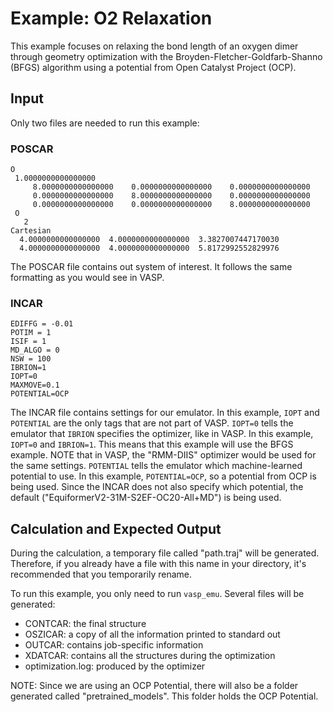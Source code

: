 # Example: O2 Relaxation

This example focuses on relaxing the bond length of an oxygen dimer through geometry optimization with the Broyden-Fletcher-Goldfarb-Shanno (BFGS) algorithm using a potential from Open Catalyst Project (OCP).

## Input

Only two files are needed to run this example:

### POSCAR

```Text
O 
 1.0000000000000000
     8.0000000000000000    0.0000000000000000    0.0000000000000000
     0.0000000000000000    8.0000000000000000    0.0000000000000000
     0.0000000000000000    0.0000000000000000    8.0000000000000000
 O  
   2
Cartesian
  4.0000000000000000  4.0000000000000000  3.3827007447170030
  4.0000000000000000  4.0000000000000000  5.8172992552829976
```

The POSCAR file contains out system of interest. It follows the same formatting as you would see in VASP.

### INCAR

```Text
EDIFFG = -0.01
POTIM = 1
ISIF = 1
MD_ALGO = 0
NSW = 100
IBRION=1
IOPT=0
MAXMOVE=0.1
POTENTIAL=OCP
```

The INCAR file contains settings for our emulator. In this example, `IOPT` and `POTENTIAL` are the only tags that are not part of VASP. `IOPT=0` tells the emulator that `IBRION` specifies the optimizer, like in VASP. In this example, `IOPT=0` and `IBRION=1`. This means that this example will use the BFGS example. NOTE that in VASP, the "RMM-DIIS" optimizer would be used for the same settings. `POTENTIAL` tells the emulator which machine-learned potential to use. In this example, `POTENTIAL=OCP`, so a potential from OCP is being used. Since the INCAR does not also specify which potential, the default ("EquiformerV2-31M-S2EF-OC20-All+MD") is being used.

## Calculation and Expected Output

During the calculation, a temporary file called "path.traj" will be generated. Therefore, if you already have a file with this name in your directory, it's recommended that you temporarily rename.

To run this example, you only need to run `vasp_emu`. Several files will be generated:

- CONTCAR: the final structure
- OSZICAR: a copy of all the information printed to standard out
- OUTCAR: contains job-specific information
- XDATCAR: contains all the structures during the optimization
- optimization.log: produced by the optimizer

NOTE: Since we are using an OCP Potential, there will also be a folder generated called "pretrained_models". This folder holds the OCP Potential.
